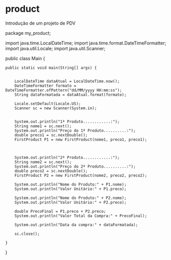 # product
Introdução de um projeto de PDV

package my_product;

import java.time.LocalDateTime;
import java.time.format.DateTimeFormatter;
import java.util.Locale;
import java.util.Scanner;

public class Main {

	public static void main(String[] args) {
		
		
		LocalDateTime dataAtual = LocalDateTime.now();
		DateTimeFormatter formato = DateTimeFormatter.ofPattern("dd/MM/yyyy HH:mm:ss");
		String dataFormatada = dataAtual.format(formato);
		
		Locale.setDefault(Locale.US);
		Scanner sc = new Scanner(System.in);
		
	
		System.out.println("1º Produto............:");
		String nome1 = sc.next();
		System.out.println("Preço do 1º Produto..........:");
		double preco1 = sc.nextDouble();
		FirstProduct P1 = new FirstProduct(nome1, preco1, preco1);
		
		
		
		System.out.println("2º Produto............:");
		String nome2 = sc.next();
		System.out.println("Preço do 2º Produto..........:");
		double preco2 = sc.nextDouble();
		FirstProduct P2 = new FirstProduct(nome2, preco2, preco2);
		
		System.out.println("Nome do Produto:" + P1.nome);
		System.out.println("Valor Unitário:" + P1.preco);
		
		System.out.println("Nome do Produto:" + P2.nome);
		System.out.println("Valor Unitário:" + P2.preco);
		
		double PrecoFinal = P1.preco + P2.preco;
		System.out.println("Valor Total da Compra:" + PrecoFinal);
		
		System.out.println("Data da compra:" + dataFormatada);
		
		sc.close();

	}

}
